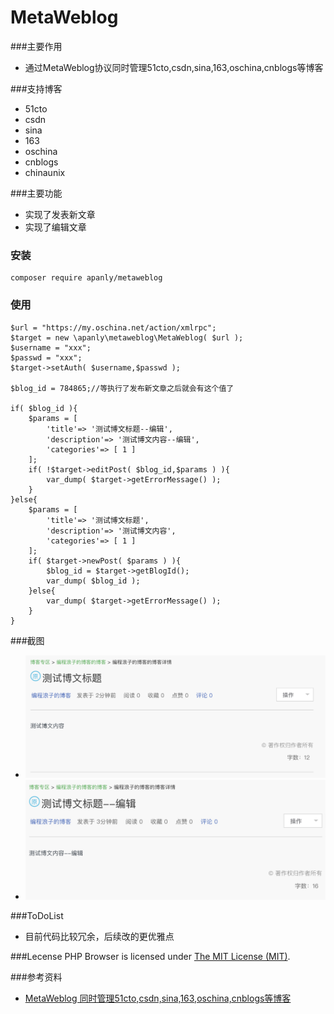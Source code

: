 MetaWeblog
===================
###主要作用
* 通过MetaWeblog协议同时管理51cto,csdn,sina,163,oschina,cnblogs等博客

###支持博客
* 51cto
* csdn
* sina
* 163
* oschina
* cnblogs
* chinaunix

###主要功能
* 实现了发表新文章
* 实现了编辑文章

### 安装
    
    composer require apanly/metaweblog

### 使用
    
    $url = "https://my.oschina.net/action/xmlrpc";
    $target = new \apanly\metaweblog\MetaWeblog( $url );
    $username = "xxx";
    $passwd = "xxx";
    $target->setAuth( $username,$passwd );
    
    $blog_id = 784865;//等执行了发布新文章之后就会有这个值了
    
    if( $blog_id ){
    	$params = [
    		'title'=> '测试博文标题--编辑',
    		'description'=> '测试博文内容--编辑',
    		'categories'=> [ 1 ]
    	];
    	if( !$target->editPost( $blog_id,$params ) ){
    		var_dump( $target->getErrorMessage() );
    	}
    }else{
    	$params = [
    		'title'=> '测试博文标题',
    		'description'=> '测试博文内容',
    		'categories'=> [ 1 ]
    	];
    	if( $target->newPost( $params ) ){
    		$blog_id = $target->getBlogId();
    		var_dump( $blog_id );
    	}else{
    		var_dump( $target->getErrorMessage() );
    	}
    }
    
###截图
* ![新文章](./static/test_1.jpg)
* ![编辑文章](./static/test_2.jpg)
    
###ToDoList
* 目前代码比较冗余，后续改的更优雅点

###Lecense
PHP Browser is licensed under [The MIT License (MIT)](LICENSE).

###参考资料
* [MetaWeblog 同时管理51cto,csdn,sina,163,oschina,cnblogs等博客](http://www.54php.cn/default/91)


